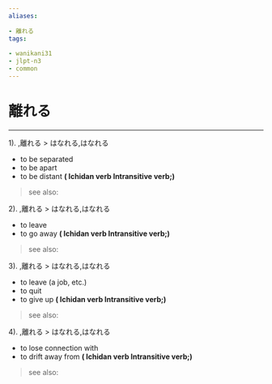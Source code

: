 ```yaml
---
aliases:
    
- 離れる
tags:
    
- wanikani31
- jlpt-n3
- common
---
```


# 離れる
---
1).
,離れる > はなれる,はなれる

- to be separated
- to be apart
- to be distant
**( Ichidan verb Intransitive verb;)**
> see also: 
            
2).
,離れる > はなれる,はなれる

- to leave
- to go away
**( Ichidan verb Intransitive verb;)**
> see also: 
            
3).
,離れる > はなれる,はなれる

- to leave (a job, etc.)
- to quit
- to give up
**( Ichidan verb Intransitive verb;)**
> see also: 
            
4).
,離れる > はなれる,はなれる

- to lose connection with
- to drift away from
**( Ichidan verb Intransitive verb;)**
> see also: 
            